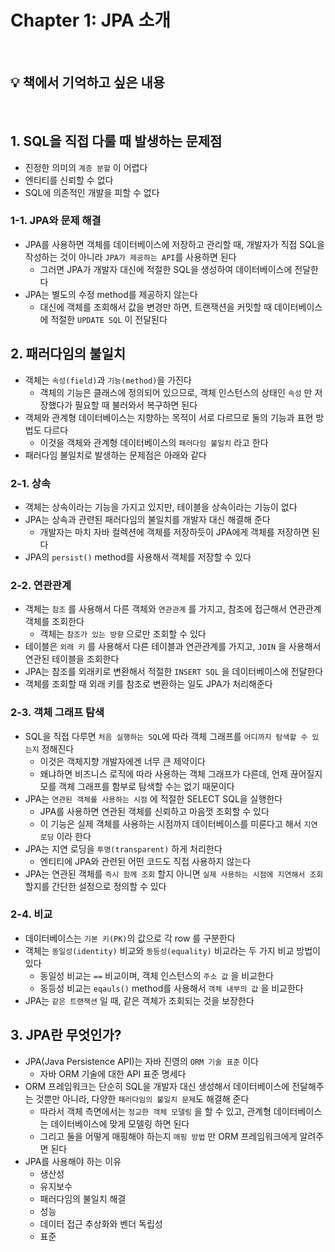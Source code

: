 # Chapter 1: JPA 소개

<br>

## 💡 책에서 기억하고 싶은 내용

<br>

## 1. SQL을 직접 다룰 때 발생하는 문제점

- 진정한 의미의 `계층 분할` 이 어렵다
- 엔티티를 신뢰할 수 없다
- SQL에 의존적인 개발을 피할 수 없다

### 1-1. JPA와 문제 해결

- JPA를 사용하면 객체를 데이터베이스에 저장하고 관리할 때, 개발자가 직접 SQL을 작성하는 것이 아니라 `JPA가 제공하는 API`를 사용하면 된다
  - 그러면 JPA가 개발자 대신에 적절한 SQL을 생성하여 데이터베이스에 전달한다
- JPA는 별도의 수정 method를 제공하지 않는다
  - 대신에 객체를 조회해서 값을 변경만 하면, 트랜잭션을 커밋할 때 데이터베이스에 적절한 `UPDATE SQL` 이 전달된다

## 2. 패러다임의 불일치

- 객체는 `속성(field)`과 `기능(method)`을 가진다
  - 객체의 기능은 클래스에 정의되어 있으므로, 객체 인스턴스의 상태인 `속성` 만 저장했다가 필요할 때 불러와서 복구하면 된다
- 객체와 관계형 데이터베이스는 지향하는 목적이 서로 다르므로 둘의 기능과 표현 방법도 다르다
  - 이것을 객체와 관계형 데이터베이스의 `패러다임 불일치` 라고 한다
- 패러다임 불일치로 발생하는 문제점은 아래와 같다

### 2-1. 상속

- 객체는 상속이라는 기능을 가지고 있지만, 테이블을 상속이라는 기능이 없다
- JPA는 상속과 관련된 패러다임의 불일치를 개발자 대신 해결해 준다
  - 개발자는 마치 자바 컬렉션에 객체를 저장하듯이 JPA에게 객체를 저장하면 된다
- JPA의 `persist()` method를 사용해서 객체를 저장할 수 있다

### 2-2. 연관관계

- 객체는 `참조` 를 사용해서 다른 객체와 `연관관계` 를 가지고, 참조에 접근해서 연관관계 객체를 조회한다
  - 객체는 `참조가 있는 방향` 으로만 조회할 수 있다
- 테이블은 `외래 키` 를 사용해서 다른 테이블과 연관관계를 가지고, `JOIN` 을 사용해서 연관된 테이블을 조회한다
- JPA는 참조를 외래키로 변환해서 적절한 `INSERT SQL` 을 데이터베이스에 전달한다
- 객체를 조회할 때 외래 키를 참조로 변환하는 일도 JPA가 처리해준다

### 2-3. 객체 그래프 탐색

- SQL을 직접 다루면 `처음 실행하는 SQL`에 따라 객체 그래프를 `어디까지 탐색할 수 있는지` 정해진다
  - 이것은 객체지향 개발자에겐 너무 큰 제약이다
  - 왜냐하면 비즈니스 로직에 따라 사용하는 객체 그래프가 다른데, 언제 끊어질지 모를 객체 그래프를 함부로 탐색할 수는 없기 때문이다
- JPA는 `연관된 객체를 사용하는 시점` 에 적절한 SELECT SQL을 실행한다
  - JPA를 사용하면 연관된 객체를 신뢰하고 마음껏 조회할 수 있다
  - 이 기능은 실제 객체를 사용하는 시점까지 데이터베이스를 미룬다고 해서 `지연 로딩` 이라 한다
- JPA는 지연 로딩을 `투명(transparent)` 하게 처리한다
  - 엔티티에 JPA와 관련된 어떤 코드도 직접 사용하지 않는다
- JPA는 연관된 객체를 `즉시 함께 조회` 할지 아니면 `실제 사용하는 시점에 지연해서 조회` 할지를 간단한 설정으로 정의할 수 있다

### 2-4. 비교

- 데이터베이스는 `기본 키(PK)`의 값으로 각 row 를 구분한다
- 객체는 `동일성(identity)` 비교와 `동등성(equality)` 비교라는 두 가지 비교 방법이 있다
  - 동일성 비교는 `==` 비교이며, 객체 인스턴스의 `주소 값` 을 비교한다
  - 동등성 비교는 `eqauls()` method를 사용해서 `객체 내부의 값` 을 비교한다
- JPA는 `같은 트랜잭션` 일 때, 같은 객체가 조회되는 것을 보장한다

## 3. JPA란 무엇인가?

- JPA(Java Persistence API)는 자바 진영의 `ORM 기술 표준` 이다
  - 자바 ORM 기술에 대한 API 표준 명세다
- ORM 프레임워크는 단순히 SQL을 개발자 대신 생성해서 데이터베이스에 전달해주는 것뿐만 아니라, 다양한 `패러다임의 불일치 문제`도 해결해 준다
  - 따라서 객체 측면에서는 `정교한 객체 모델링` 을 할 수 있고, 관계형 데이터베이스는 데이터베이스에 맞게 모델링 하면 된다
  - 그리고 둘을 어떻게 매핑해야 하는지 `매핑 방법` 만 ORM 프레임워크에게 알려주면 된다
- JPA를 사용해야 하는 이유
  - 생산성
  - 유지보수
  - 패러다임의 불일치 해결
  - 성능
  - 데이터 접근 추상화와 벤더 독립성
  - 표준
